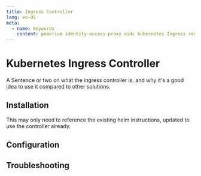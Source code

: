 ```yaml
---
title: Ingress Controller
lang: en-US
meta:
  - name: keywords
    content: pomerium identity-access-proxy oidc kubernetes Ingress reverse-proxy
---
```


# Kubernetes Ingress Controller

A Sentence or two on what the ingress controller is, and why it's a good idea to use it compared to other solutions.

## Installation

This may only need to reference the existing helm instructions, updated to use the controller already.

## Configuration

## Troubleshooting